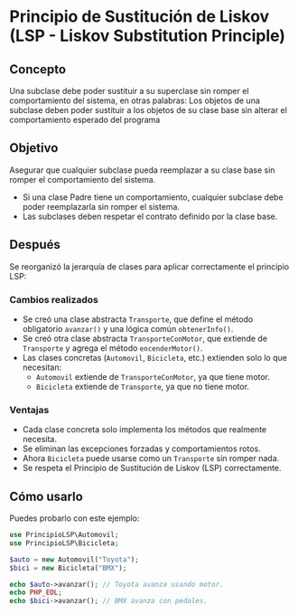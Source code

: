 # Principio de Sustitución de Liskov (LSP - Liskov Substitution Principle)

## Concepto
Una subclase debe poder sustituir a su superclase sin romper el comportamiento del sistema, en otras palabras: Los objetos de una subclase deben poder sustituir a los objetos de su clase base sin alterar el comportamiento esperado del programa

## Objetivo
Asegurar que cualquier subclase pueda reemplazar a su clase base sin romper el comportamiento del sistema.
- Si una clase Padre tiene un comportamiento, cualquier subclase debe poder reemplazarla sin romper el sistema.
- Las subclases deben respetar el contrato definido por la clase base.

## Después
Se reorganizó la jerarquía de clases para aplicar correctamente el principio LSP:

### Cambios realizados
- Se creó una clase abstracta `Transporte`, que define el método obligatorio `avanzar()` y una lógica común `obtenerInfo()`.
- Se creó otra clase abstracta `TransporteConMotor`, que extiende de `Transporte` y agrega el método `encenderMotor()`.
- Las clases concretas (`Automovil`, `Bicicleta`, etc.) extienden solo lo que necesitan:
  - `Automovil` extiende de `TransporteConMotor`, ya que tiene motor.
  - `Bicicleta` extiende de `Transporte`, ya que no tiene motor.

### Ventajas
- Cada clase concreta solo implementa los métodos que realmente necesita.
- Se eliminan las excepciones forzadas y comportamientos rotos.
- Ahora `Bicicleta` puede usarse como un `Transporte` sin romper nada.
- Se respeta el Principio de Sustitución de Liskov (LSP) correctamente.

## Cómo usarlo

Puedes probarlo con este ejemplo:

```php
use PrincipioLSP\Automovil;
use PrincipioLSP\Bicicleta;

$auto = new Automovil("Toyota");
$bici = new Bicicleta("BMX");

echo $auto->avanzar(); // Toyota avanza usando motor.
echo PHP_EOL;
echo $bici->avanzar(); // BMX avanza con pedales.
```